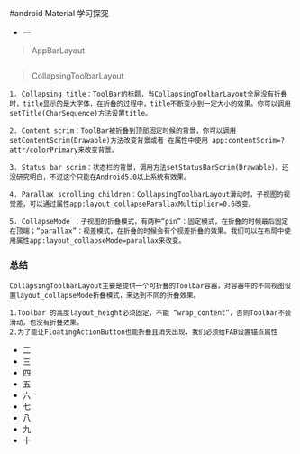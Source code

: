 #android Material 学习探究
* 一 
 
 > AppBarLayout
 
 ```
 
 ```
 
 > CollapsingToolbarLayout
 
 ```
 1. Collapsing title：ToolBar的标题，当CollapsingToolbarLayout全屏没有折叠时，title显示的是大字体，在折叠的过程中，title不断变小到一定大小的效果。你可以调用setTitle(CharSequence)方法设置title。

 2. Content scrim：ToolBar被折叠到顶部固定时候的背景，你可以调用setContentScrim(Drawable)方法改变背景或者 在属性中使用 app:contentScrim=?attr/colorPrimary来改变背景。

 3. Status bar scrim：状态栏的背景，调用方法setStatusBarScrim(Drawable)。还没研究明白，不过这个只能在Android5.0以上系统有效果。

 4. Parallax scrolling children：CollapsingToolbarLayout滑动时，子视图的视觉差，可以通过属性app:layout_collapseParallaxMultiplier=0.6改变。
 
 5. CollapseMode ：子视图的折叠模式，有两种“pin”：固定模式，在折叠的时候最后固定在顶端；“parallax”：视差模式，在折叠的时候会有个视差折叠的效果。我们可以在布局中使用属性app:layout_collapseMode=parallax来改变。
 ```
 
### 总结
 
```
CollapsingToolbarLayout主要是提供一个可折叠的Toolbar容器，对容器中的不同视图设置layout_collapseMode折叠模式，来达到不同的折叠效果。
 
1.Toolbar 的高度layout_height必须固定，不能 “wrap_content”，否则Toolbar不会滑动，也没有折叠效果。
2.为了能让FloatingActionButton也能折叠且消失出现，我们必须给FAB设置锚点属性
```
 
* 二
* 三
* 四
* 五
* 六
* 七
* 八
* 九
* 十
